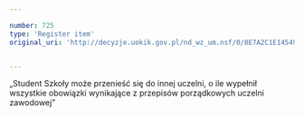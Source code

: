 ```yaml
---

number: 725
type: 'Register item'
original_uri: 'http://decyzje.uokik.gov.pl/nd_wz_um.nsf/0/8E7A2C1E14549BCDC12572DD00329681?OpenDocument'


---
```


„Student Szkoły może przenieść się do innej uczelni, o ile wypełnił wszystkie obowiązki wynikające z przepisów porządkowych uczelni zawodowej”

